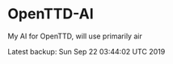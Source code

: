 # OpenTTD-AI
My AI for OpenTTD, will use primarily air

Latest backup: Sun Sep 22 03:44:02 UTC 2019
